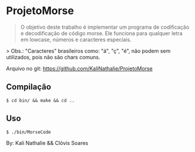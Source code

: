 # ProjetoMorse

> O objetivo deste trabalho é implementar um programa de codificação e decodificação de código morse.
> Ele funciona para qualquer letra em lowcase, números e caracteres especiais.

<p> > Obs.: "Caracteres" brasileiros como: "á", "ç", "é", não podem sem utilizados, pois não são chars comuns. </p>

Arquivo no git: <https://github.com/KaliNathalie/ProjetoMorse>

## Compilação

```
$ cd bin/ && make && cd ..
```

## Uso

```
$ ./bin/MorseCode
```
By: Kali Nathalie && Clóvis Soares
